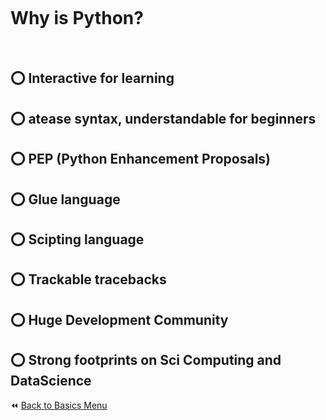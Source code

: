 &nbsp;

&nbsp;

# Why is Python?

&nbsp;

## :o: Interactive for learning

## :o: atease syntax, understandable for beginners

## :o: PEP (Python Enhancement Proposals)

## :o: Glue language

## :o: Scipting language

## :o: Trackable tracebacks

## :o: Huge Development Community

## :o: Strong footprints on Sci Computing and DataScience

:rewind: [Back to Basics Menu](https://github.com/kumar1987an/Python_Sept2021_Tutorials/tree/root/Basics)

